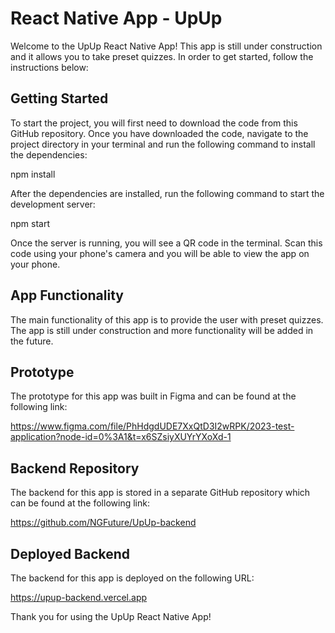 # React Native App - UpUp

Welcome to the UpUp React Native App! This app is still under construction and it allows you to take preset quizzes. In order to get started, follow the instructions below:

## Getting Started

To start the project, you will first need to download the code from this GitHub repository. Once you have downloaded the code, navigate to the project directory in your terminal and run the following command to install the dependencies:

npm install


After the dependencies are installed, run the following command to start the development server:

npm start


Once the server is running, you will see a QR code in the terminal. Scan this code using your phone's camera and you will be able to view the app on your phone.

## App Functionality

The main functionality of this app is to provide the user with preset quizzes. The app is still under construction and more functionality will be added in the future.

## Prototype

The prototype for this app was built in Figma and can be found at the following link:

https://www.figma.com/file/PhHdgdUDE7XxQtD3I2wRPK/2023-test-application?node-id=0%3A1&t=x6SZsiyXUYrYXoXd-1


## Backend Repository

The backend for this app is stored in a separate GitHub repository which can be found at the following link:

https://github.com/NGFuture/UpUp-backend

## Deployed Backend

The backend for this app is deployed on the following URL:

https://upup-backend.vercel.app

Thank you for using the UpUp React Native App!
